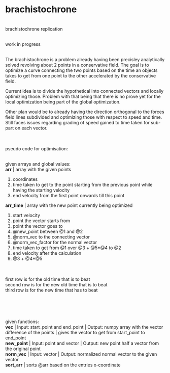 # brachistochrone
<br>
brachistochrone replication<br><br>

work in progress<br><br>

The brachistochrone is a problem already having been precisley analytically solved revolving about 2 points in a conservative field. The goal is to optimize a curve connecting the two points based on the time an objects takes to get from one point to the other accelerated by the conservative field.<br>


Current idea is to divide the hypothetical into connected vectors and locally optimizing those. Problem with that being that there is no prove yet for the local optimization being part of the global optimization. <br>


Other plan would be to already having the direction orthogonal to the forces field lines subdivided and optimizing those with respect to speed and time. Still faces issues regarding grading of speed gained to time taken for sub-part on each vector.<br><br><br>



pseudo code for optimisation:<br><br>

given arrays and global values: <br>
**arr**  | array with the given points <br>
1. coordinates <br>
2. time taken to get to the point starting from the previous point while having  the starting velocity <br>
3. end velocity from the first point onwards till this point<br>




**arr_time** | array with the new point currently being optimized <br>

1. start velocity <br>
2. point the vector starts from <br>
3. point the vector goes to <br>
4. @new_point between @1 and @2 <br>
5. @norm_vec to the connecting vector <br>
6. @norm_vec_factor for the normal vector <br>
7. time taken to get from @1 over @3 + @5*@4 to @2 <br>
8. end velocity after the calculation <br>
9. @3 + @4*@5 <br><br><br>




first row is for the old time that is to beat<br>
second row is for the new old time that is to beat<br>
third row is for the new time that has to beat<br>

<br><br><br><br>
given functions:\
**vec**    | Input: start_point and end_point | Output: numpy array with the vector difference of the points | gives the vector to get from start_point to end_point<br>
**new_point** | Input: point and vector | Output: new point half a vector from the original point<br>
**norm_vec**  | Input: vector | Output: normalized normal vector to the given vector<br>
**sort_arr**  | sorts @arr based on the entries x-coordinate<br>